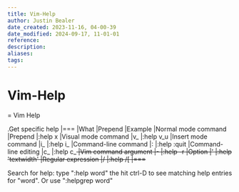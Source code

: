 ```yaml
---
title: Vim-Help
author: Justin Bealer
date_created: 2023-11-16, 04-00-39
date_modified: 2024-09-17, 11-01-01
reference: 
description: 
aliases: 
tags: 
---
```

# Vim-Help
= Vim Help

.Get specific help
|===
|What |Prepend |Example
|Normal mode command |Prepend |:help x
|Visual mode command |v_ |:help v_u
|Insert mode command |i_ |:help i_<Esc>
|Command-line command |: |:help :quit
|Command-line editing |c_ |:help c_<Del>
|Vim command argument |- |:help -r
|Option |' |:help 'textwidth'
|Regular expression |/ |:help /[
|===

Search for help: type ":help word" the hit ctrl-D to see matching help entries
for "word". Or use ":helpgrep word"
